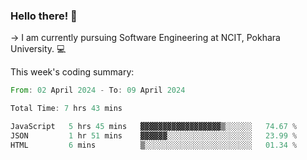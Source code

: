 ### Hello there! 👋

-> I am currently pursuing Software Engineering at NCIT, Pokhara University. 💻


This week's coding summary:
<!--START_SECTION:waka-->

```rust
From: 02 April 2024 - To: 09 April 2024

Total Time: 7 hrs 43 mins

JavaScript   5 hrs 45 mins   ▓▓▓▓▓▓▓▓▓▓▓▓▓▓▓▓▓▓▒░░░░░░   74.67 %
JSON         1 hr 51 mins    ▓▓▓▓▓▓░░░░░░░░░░░░░░░░░░░   23.99 %
HTML         6 mins          ▒░░░░░░░░░░░░░░░░░░░░░░░░   01.34 %
```

<!--END_SECTION:waka-->
